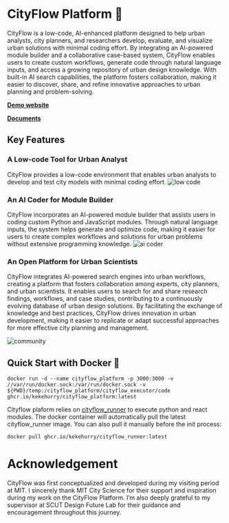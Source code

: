 
# CityFlow Platform 👋

CityFlow is a low-code, AI-enhanced platform designed to help urban analysts, city planners, and researchers develop, evaluate, and visualize urban solutions with minimal coding effort. By integrating an AI-powered module builder and a collaborative case-based system, CityFlow enables users to create custom workflows, generate code through natural language inputs, and access a growing repository of urban design knowledge. With built-in AI search capabilities, the platform fosters collaboration, making it easier to discover, share, and refine innovative approaches to urban planning and problem-solving.

**[Demo website](https://cityflow.media.mit.edu/)**

**[Documents](https://doc.cityflow.cn)**

## Key Features

### A Low-code Tool for Urban Analyst

CityFlow provides a low-code environment that enables urban analysts to develop and test city models with minimal coding effort.
![low code](assets/low_code.gif)

### An AI Coder for Module Builder

CityFlow incorporates an AI-powered module builder that assists users in coding custom Python and JavaScript modules. Through natural language inputs, the system helps generate and optimize code, making it easier for users to create complex workflows and solutions for urban problems without extensive programming knowledge.
![ai coder](assets/ai_coder.gif)

### An Open Platform for Urban Scientists

CityFlow integrates AI-powered search engines into urban workflows, creating a platform that fosters collaboration among experts, city planners, and urban scientists. It enables users to search for and share research findings, workflows, and case studies, contributing to a continuously evolving database of urban design solutions. By facilitating the exchange of knowledge and best practices, CityFlow drives innovation in urban development, making it easier to replicate or adapt successful approaches for more effective city planning and management.

![community](assets/community.gif)


## Quick Start with Docker 🐳

```
docker run -d --name cityflow_platform -p 3000:3000 -v //var/run/docker.sock:/var/run/docker.sock -v ${PWD}/temp:/cityflow_platform/cityflow_executor/code ghcr.io/kekehurry/cityflow_platform:latest
```

Cityflow plaform relies on [cityflow_runner](https://github.com/kekehurry/cityflow_runner.git) to execute python and react modules. The docker container will automatically pull the latest cityflow_runner image. You can also pull it manually before the init process:

```
docker pull ghcr.io/kekehurry/cityflow_runner:latest
```

# Acknowledgement

CityFlow was first conceptualized and developed during my visiting period at MIT. I sincerely thank MIT City Science for their support and inspiration during my work on the CityFlow Platform. I’m also deeply grateful to my supervisor at SCUT Design Future Lab for their guidance and encouragement throughout this journey.


